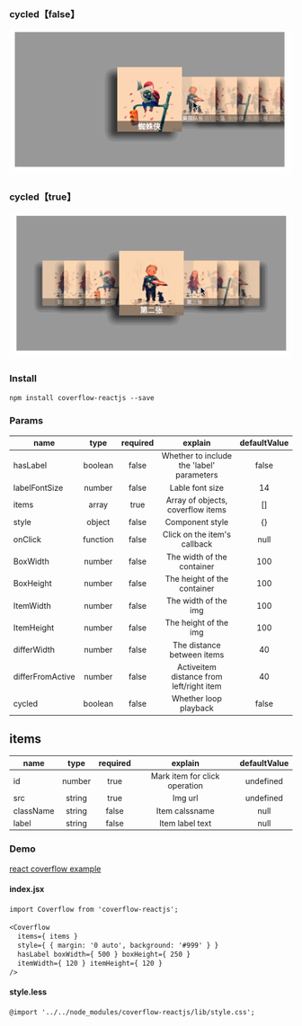 ### cycled【false】

<img src="coverflow.gif" />

### cycled【true】

<img src="coverflow_loop.gif">

### Install

```
npm install coverflow-reactjs --save
```

### Params

| name      | type     | required | explain | defaultValue     |
| ---------- | :-----------: | :-----------: | :-----------: | :-----------: |
| hasLabel     | boolean | false | Whether to include the 'label' parameters   | false    |
| labelFontSize     | number | false  | Lable font size    | 14    |
| items     | array | true  | Array of objects, coverflow items   | []    |
| style     | object | false  | Component style   | {}    |
| onClick     | function | false  | Click on the item's callback   | null    |
| BoxWidth     | number | false  | The width of the container   | 100    |
| BoxHeight     | number | false  | The height of the container   | 100    |
| ItemWidth     | number | false  | The width of the img   | 100    |
| ItemHeight     | number | false  | The height of the img   | 100    |
| differWidth     | number | false  | The distance between items   | 40    |
| differFromActive     | number | false  | Activeitem distance from left/right item   | 40    |
| cycled     | boolean | false  | Whether loop playback   | false    |

## items

 name      | type     | required | explain | defaultValue     
 ---------- | :-----------: | :-----------: | :-----------: | :-----------:
 id     | number | true | Mark item for click operation   | undefined    
 src     | string | true  | Img url    | undefined    
 className     | string | false  | Item calssname   | null    
 label     | string | false  | Item label text  | null    

### Demo

<p><a href="https://wxlkaylee.github.io/coverflow-reactjs/">react coverflow example</a></p>

#### index.jsx

```
import Coverflow from 'coverflow-reactjs';

<Coverflow
  items={ items }
  style={ { margin: '0 auto', background: '#999' } }
  hasLabel boxWidth={ 500 } boxHeight={ 250 }
  itemWidth={ 120 } itemHeight={ 120 }
/>
```

#### style.less

```
@import '../../node_modules/coverflow-reactjs/lib/style.css';
```
